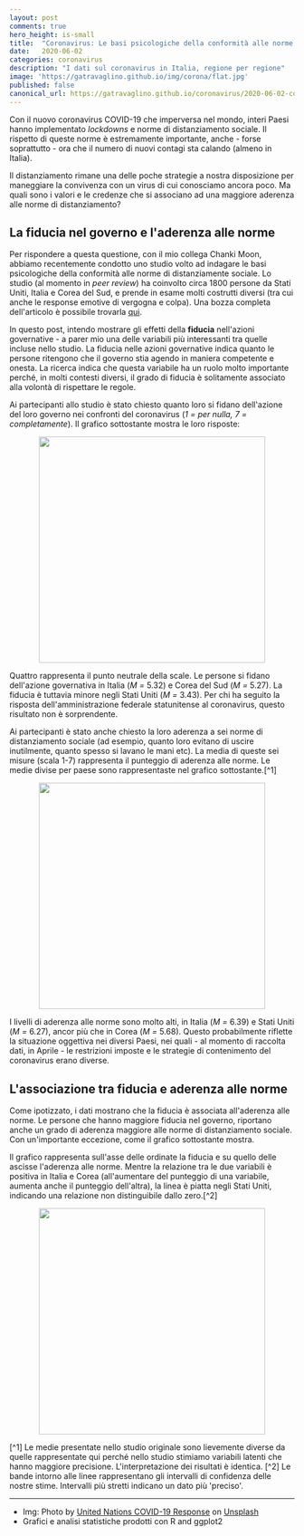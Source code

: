 ```yaml
---
layout: post
comments: true
hero_height: is-small
title:  "Coronavirus: Le basi psicologiche della conformità alle norme di distanziamento sociali"
date:   2020-06-02
categories: coronavirus
description: "I dati sul coronavirus in Italia, regione per regione"
image: 'https://gatravaglino.github.io/img/corona/flat.jpg'
published: false
canonical_url: https://gatravaglino.github.io/coronavirus/2020-06-02-compliance-research.markdown.html
---
```


Con il nuovo coronavirus COVID-19 che imperversa nel mondo, interi Paesi hanno implementato *lockdowns* e norme di distanziamento sociale. Il rispetto di queste norme è estremamente importante, anche - forse soprattutto - ora che il numero di nuovi contagi sta calando (almeno in Italia). 

Il distanziamento rimane una delle poche strategie a nostra disposizione per maneggiare la convivenza con un virus di cui conosciamo ancora poco. Ma quali sono i valori e le credenze che si associano ad una maggiore aderenza alle norme di distanziamento?

## La fiducia nel governo e l'aderenza alle norme

Per rispondere a questa questione, con il mio collega Chanki Moon, abbiamo recentemente condotto uno studio volto ad indagare le basi psicologiche della conformità alle norme di distanziamente sociale. Lo studio (al momento in *peer review*) ha coinvolto circa 1800 persone da Stati Uniti, Italia e Corea del Sud, e prende in esame molti costrutti diversi (tra cui anche le response emotive di vergogna e colpa). Una bozza completa dell'articolo è possibile trovarla [qui](https://psyarxiv.com/8yn5b/).

In questo post, intendo mostrare gli effetti della **fiducia** nell'azioni governative - a parer mio una delle variabili più interessanti tra quelle incluse nello studio. La fiducia nelle azioni governative indica quanto le persone ritengono che il governo stia agendo in maniera competente e onesta. La ricerca indica che questa variabile ha un ruolo molto importante perché, in molti contesti diversi, il grado di fiducia è solitamente associato alla volontà di rispettare le regole. 

Ai partecipanti allo studio è stato chiesto quanto loro si fidano dell'azione del loro governo nei confronti del coronavirus (*1 = per nulla, 7 = completamente*). Il grafico sottostante mostra le loro risposte:

<p align="center">
  <img src="/img/res/tm/trust.png" width="400" />
</p>

Quattro rappresenta il punto neutrale della scale. Le persone si fidano dell'azione governativa in Italia (*M =* 5.32) e Corea del Sud (*M =* 5.27). La fiducia è tuttavia minore negli Stati Uniti (*M =* 3.43). Per chi ha seguito la risposta dell'amministrazione federale statunitense al coronavirus, questo risultato non è sorprendente. 

Ai partecipanti è stato anche chiesto la loro aderenza a sei norme di distanziamento sociale (ad esempio, quanto loro evitano di uscire inutilmente, quanto spesso si lavano le mani etc). La media di queste sei misure (scala 1-7) rappresenta il punteggio di aderenza alle norme. Le medie divise per paese sono rappresentaste nel grafico sottostante.[^1] 

<p align="center">
  <img src="/img/res/tm/compliance.png" width="400" />
</p>

I livelli di aderenza alle norme sono molto alti, in Italia (*M =* 6.39) e Stati Uniti (*M =* 6.27), ancor più che in Corea (*M =* 5.68). Questo probabilmente riflette la situazione oggettiva nei diversi Paesi, nei quali - al momento di raccolta dati, in Aprile - le restrizioni imposte e le strategie di contenimento del coronavirus erano diverse.

## L'associazione tra fiducia e aderenza alle norme

Come ipotizzato, i dati mostrano che la fiducia è associata all'aderenza alle norme. Le persone che hanno maggiore fiducia nel governo, riportano anche un grado di aderenza maggiore alle norme di distanziamento sociale. Con un'importante eccezione, come il grafico sottostante mostra. 

Il grafico rappresenta sull'asse delle ordinate la fiducia e su quello delle ascisse l'aderenza alle norme. Mentre la relazione tra le due variabili è positiva in Italia e Corea (all'aumentare del punteggio di una variabile, aumenta anche il punteggio dell'altra), la linea è piatta negli Stati Uniti, indicando una relazione non distinguibile dallo zero.[^2]  


<p align="center">
  <img src="/img/res/tm/regr.png" width="400" />
</p>



[^1] Le medie presentate nello studio originale sono lievemente diverse da quelle rappresentate qui perché nello studio stimiamo variabili latenti che hanno maggiore precisione. L'interpretazione dei risultati è identica.
[^2] Le bande intorno alle linee rappresentano gli intervalli di confidenza delle nostre stime. Intervalli più stretti indicano un dato più 'preciso'.

***
- Img: Photo by [United Nations COVID-19 Response](https://unsplash.com/@unitednations) on [Unsplash](https://unsplash.com)
- Grafici e analisi statistiche prodotti con R and ggplot2
